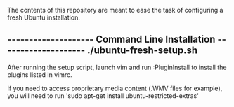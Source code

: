 The contents of this repository are meant to ease the task of configuring a fresh Ubuntu installation.

-------------------- Command Line Installation --------------------
./ubuntu-fresh-setup.sh
-------------------------------------------------------------------

After running the setup script, launch vim and run :PluginInstall to install the plugins listed in vimrc.

If you need to access proprietary media content (.WMV files for example), you will need to run 'sudo apt-get install ubuntu-restricted-extras'
